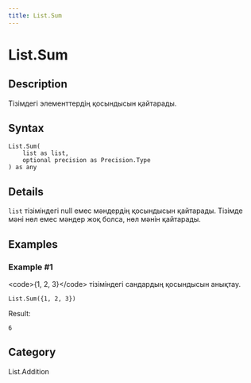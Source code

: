 ```yaml
---
title: List.Sum
---
```


# List.Sum


## Description

Тізімдегі элементтердің қосындысын қайтарады.


## Syntax

```powerquery
List.Sum(
    list as list,
    optional precision as Precision.Type
) as any
```


## Details

<code>list</code> тізіміндегі null емес мәндердің қосындысын қайтарады.  Тізімде мәні нөл емес мәндер жоқ болса, нөл мәнін қайтарады.


## Examples

### Example #1 
&lt;code&gt;\{1, 2, 3}&lt;/code&gt; тізіміндегі сандардың қосындысын анықтау.
```powerquery
List.Sum({1, 2, 3})
```

Result: 
```powerquery
6
```




## Category
List.Addition
